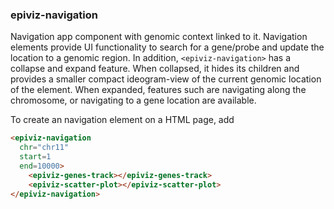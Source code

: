 ### epiviz-navigation

Navigation app component with genomic context linked to it. Navigation elements provide UI functionality to search for a gene/probe and update the location to a genomic region. In addition, `<epiviz-navigation>` has a collapse and expand feature. When collapsed, it hides its children and provides a smaller compact ideogram-view of the current genomic location of the element. When expanded, features such are navigating along the chromosome, or navigating to a gene location are available.

To create an navigation element on a HTML page, add

```html
<epiviz-navigation
  chr="chr11"
  start=1
  end=10000>
    <epiviz-genes-track></epiviz-genes-track>
    <epiviz-scatter-plot></epiviz-scatter-plot>
</epiviz-navigation>
```



